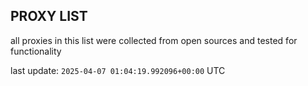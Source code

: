 ## PROXY LIST

all proxies in this list were collected from open sources and tested for functionality

last update: `2025-04-07 01:04:19.992096+00:00` UTC